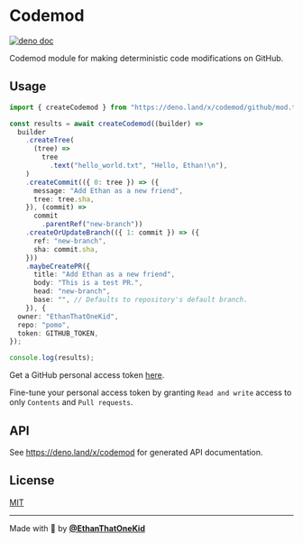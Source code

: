 # Codemod

[![deno doc](https://doc.deno.land/badge.svg)](https://doc.deno.land/https://oss.acmcsuf.com/codemod/raw/main/github/mod.ts)

Codemod module for making deterministic code modifications on GitHub.

## Usage

```ts
import { createCodemod } from "https://deno.land/x/codemod/github/mod.ts";

const results = await createCodemod((builder) =>
  builder
    .createTree(
      (tree) =>
        tree
          .text("hello_world.txt", "Hello, Ethan!\n"),
    )
    .createCommit(({ 0: tree }) => ({
      message: "Add Ethan as a new friend",
      tree: tree.sha,
    }), (commit) =>
      commit
        .parentRef("new-branch"))
    .createOrUpdateBranch(({ 1: commit }) => ({
      ref: "new-branch",
      sha: commit.sha,
    }))
    .maybeCreatePR({
      title: "Add Ethan as a new friend",
      body: "This is a test PR.",
      head: "new-branch",
      base: "", // Defaults to repository's default branch.
    }), {
  owner: "EthanThatOneKid",
  repo: "pomo",
  token: GITHUB_TOKEN,
});

console.log(results);
```

Get a GitHub personal access token
[here](https://docs.github.com/en/authentication/keeping-your-account-and-data-secure/creating-a-personal-access-token).

Fine-tune your personal access token by granting `Read and write` access to only
`Contents` and `Pull requests`.

## API

See <https://deno.land/x/codemod> for generated API documentation.

## License

[MIT](LICENSE)

---

Made with 💖 by [**@EthanThatOneKid**](https://etok.codes/)
